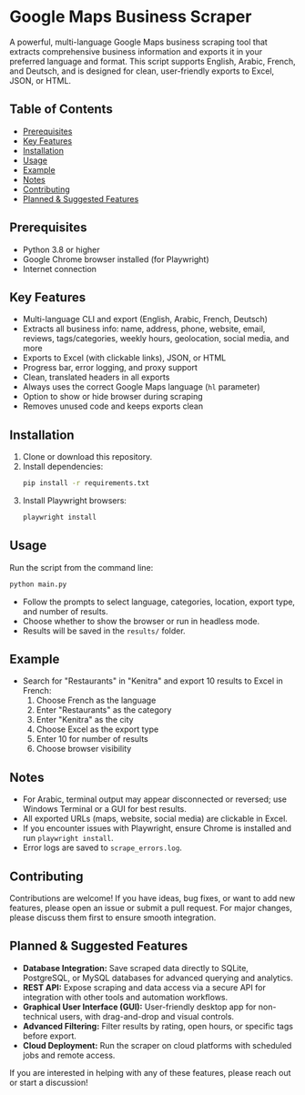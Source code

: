 # Google Maps Business Scraper

A powerful, multi-language Google Maps business scraping tool that extracts comprehensive business information and exports it in your preferred language and format. This script supports English, Arabic, French, and Deutsch, and is designed for clean, user-friendly exports to Excel, JSON, or HTML.

## Table of Contents

- [Prerequisites](#prerequisites)
- [Key Features](#key-features)
- [Installation](#installation)
- [Usage](#usage)
- [Example](#example)
- [Notes](#notes)
- [Contributing](#contributing)
- [Planned & Suggested Features](#planned--suggested-features)

## Prerequisites

- Python 3.8 or higher
- Google Chrome browser installed (for Playwright)
- Internet connection

## Key Features

- Multi-language CLI and export (English, Arabic, French, Deutsch)
- Extracts all business info: name, address, phone, website, email, reviews, tags/categories, weekly hours, geolocation, social media, and more
- Exports to Excel (with clickable links), JSON, or HTML
- Progress bar, error logging, and proxy support
- Clean, translated headers in all exports
- Always uses the correct Google Maps language (`hl` parameter)
- Option to show or hide browser during scraping
- Removes unused code and keeps exports clean

## Installation

1. Clone or download this repository.
2. Install dependencies:
   ```bash
   pip install -r requirements.txt
   ```
3. Install Playwright browsers:
   ```bash
   playwright install
   ```

## Usage

Run the script from the command line:

```bash
python main.py
```

- Follow the prompts to select language, categories, location, export type, and number of results.
- Choose whether to show the browser or run in headless mode.
- Results will be saved in the `results/` folder.

## Example

- Search for "Restaurants" in "Kenitra" and export 10 results to Excel in French:
  1. Choose French as the language
  2. Enter "Restaurants" as the category
  3. Enter "Kenitra" as the city
  4. Choose Excel as the export type
  5. Enter 10 for number of results
  6. Choose browser visibility

## Notes

- For Arabic, terminal output may appear disconnected or reversed; use Windows Terminal or a GUI for best results.
- All exported URLs (maps, website, social media) are clickable in Excel.
- If you encounter issues with Playwright, ensure Chrome is installed and run `playwright install`.
- Error logs are saved to `scrape_errors.log`.

## Contributing

Contributions are welcome! If you have ideas, bug fixes, or want to add new features, please open an issue or submit a pull request. For major changes, please discuss them first to ensure smooth integration.

## Planned & Suggested Features

- **Database Integration:** Save scraped data directly to SQLite, PostgreSQL, or MySQL databases for advanced querying and analytics.
- **REST API:** Expose scraping and data access via a secure API for integration with other tools and automation workflows.
- **Graphical User Interface (GUI):** User-friendly desktop app for non-technical users, with drag-and-drop and visual controls.
- **Advanced Filtering:** Filter results by rating, open hours, or specific tags before export.
- **Cloud Deployment:** Run the scraper on cloud platforms with scheduled jobs and remote access.

If you are interested in helping with any of these features, please reach out or start a discussion!
